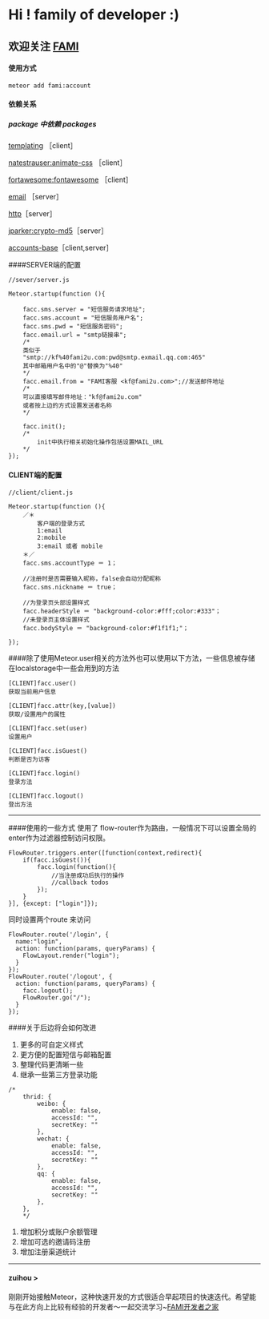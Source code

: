 Hi ! family of developer :)
=====================================
欢迎关注
[FAMI](http://www.fami2u.com)
------------------------------

#### 使用方式

 ```
meteor add fami:account
```

#### 依赖关系

##### package 中依赖 packages
[templating](https://atmospherejs.com/templating) ［client］

[natestrauser:animate-css](https://atmospherejs.com/natestrauser／animate-css) ［client］

[fortawesome:fontawesome](https://atmospherejs.com/fortawesome／fontawesome) ［client］

[email](https://atmospherejs.com/email) ［server］

[http](https://atmospherejs.com/http)［server］

[jparker:crypto-md5](https://atmospherejs.com/jparker/crypto-md5)［server］

[accounts-base](https://atmospherejs.com/account-base)［client,server］


####SERVER端的配置

```
//sever/server.js

Meteor.startup(function (){
	
	facc.sms.server = "短信服务请求地址"; 
	facc.sms.account = "短信服务用户名"; 
	facc.sms.pwd = "短信服务密码";
	facc.email.url = "smtp链接串";
    /*
    类似于
    "smtp://kf%40fami2u.com:pwd@smtp.exmail.qq.com:465"
    其中邮箱用户名中的"@"替换为"%40"
    */
	facc.email.from = "FAMI客服 <kf@fami2u.com>";//发送邮件地址
    /*
  	可以直接填写邮件地址："kf@fami2u.com"
    或者按上边的方式设置发送者名称
    */
    
	facc.init();
    /*
    	init中执行相关初始化操作包括设置MAIL_URL
    */
});
```
#### CLIENT端的配置

```
//client/client.js

Meteor.startup(function (){
	／＊
    	客户端的登录方式	
    	1:email
        2:mobile
        3:email 或者 mobile
    ＊／
	facc.sms.accountType ＝ 1；
    
    //注册时是否需要输入昵称，false会自动分配昵称
    facc.sms.nickname ＝ true；
    
    //为登录页头部设置样式
    facc.headerStyle ＝ "background-color:#fff;color:#333"；
    //未登录页主体设置样式
    facc.bodyStyle ＝ "background-color:#f1f1f1;"；
	
});
```
####除了使用Meteor.user相关的方法外也可以使用以下方法，一些信息被存储在localstorage中一些会用到的方法
```
[CLIENT]facc.user() 
获取当前用户信息
```

```
[CLIENT]facc.attr(key,[value])
获取/设置用户的属性
```
```
[CLIENT]facc.set(user)
设置用户
```
```
[CLIENT]facc.isGuest()
判断是否为访客
```
```
[CLIENT]facc.login()
登录方法
```
```
[CLIENT]facc.logout()
登出方法
```

- - -

####使用的一些方式
使用了 flow-router作为路由，一般情况下可以设置全局的enter作为过滤器控制访问权限。
```
FlowRouter.triggers.enter([function(context,redirect){
	if(facc.isGuest()){
		facc.login(function(){
        	//当注册成功后执行的操作
        	//callback todos 
        });
	}
}], {except: ["login"]});
```
同时设置两个route 来访问
```
FlowRouter.route('/login', {
  name:"login",
  action: function(params, queryParams) {
    FlowLayout.render("login");
  }
});
FlowRouter.route('/logout', {
  action: function(params, queryParams) {
    facc.logout();
    FlowRouter.go("/");
  }
});
```

####关于后边将会如何改进
1. 更多的可自定义样式
1. 更方便的配置短信与邮箱配置
1. 整理代码更清晰一些
1. 继承一些第三方登录功能
```
/*
	thrid: {
        weibo: {
            enable: false,
            accessId: "",
            secretKey: ""
        },
        wechat: {
            enable: false,
            accessId: "",
            secretKey: ""
        },
        qq: {
            enable: false,
            accessId: "",
            secretKey: ""
        },
    },
    */
```
1. 增加积分或账户余额管理
1. 增加可选的邀请码注册
1. 增加注册渠道统计
- - -

#### zuihou >
刚刚开始接触Meteor，这种快速开发的方式很适合早起项目的快速迭代。希望能与在此方向上比较有经验的开发者～一起交流学习~[FAMI开发者之家](mail://sunhannan@fami2u.com)
